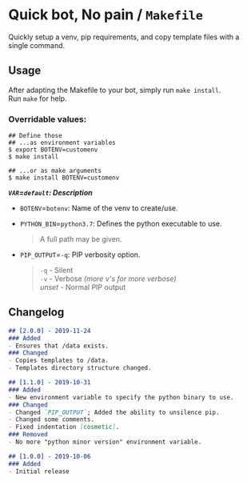 # Quick bot, No pain / `Makefile`

Quickly setup a venv, pip requirements, and copy template files with a single command.

## Usage

After adapting the Makefile to your bot, simply run `make install`.  
Run `make` for help.

### Overridable values:

```none
## Define those
## ...as environment variables
$ export BOTENV=customenv
$ make install

## ...or as make arguments
$ make install BOTENV=customenv
```

***`VAR`=`default`: Description***

- `BOTENV`=`botenv`: Name of the venv to create/use.

- `PYTHON_BIN`=`python3.7`: Defines the python executable to use.  
    > A full path may be given.

- `PIP_OUTPUT`=`-q`: PIP verbosity option.
    > `-q` - Silent  
    > `-v` - Verbose *(more v's for more verbose)*  
    > *unset* - Normal PIP output


## Changelog

```md
## [2.0.0] - 2019-11-24
### Added
- Ensures that /data exists.
### Changed
- Copies templates to /data.
- Templates directory structure changed.

## [1.1.0] - 2019-10-31
### Added
- New environment variable to specify the python binary to use.
### Changed
- Changed `PIP_OUTPUT`; Added the ability to unsilence pip.
- Changed some comments.
- Fixed indentation [cosmetic].
### Removed
- No more "python minor version" environment variable.

## [1.0.0] - 2019-10-06
### Added
- Initial release
```
